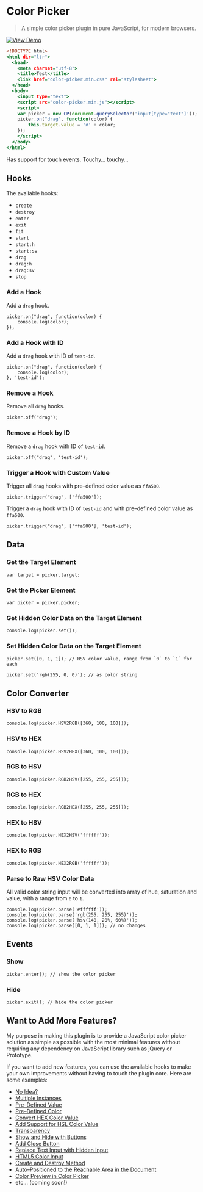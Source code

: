 Color Picker
============

> A simple color picker plugin in pure JavaScript, for modern browsers.

[![View Demo](https://cloud.githubusercontent.com/assets/1669261/16919759/246196ec-4d35-11e6-8d12-153aa969384e.png)](https://rawgit.com/tovic/color-picker/master/color-picker.html "View Demo")

~~~ .html
<!DOCTYPE html>
<html dir="ltr">
  <head>
    <meta charset="utf-8">
    <title>Test</title>
    <link href="color-picker.min.css" rel="stylesheet">
  </head>
  <body>
    <input type="text">
    <script src="color-picker.min.js"></script>
    <script>
    var picker = new CP(document.querySelector('input[type="text"]'));
    picker.on("drag", function(color) {
        this.target.value = '#' + color;
    });
    </script>
  </body>
</html>
~~~

Has support for touch events. Touchy… touchy…

Hooks
-----

The available hooks:

 - `create`
 - `destroy`
 - `enter`
 - `exit`
 - `fit`
 - `start`
 - `start:h`
 - `start:sv`
 - `drag`
 - `drag:h`
 - `drag:sv`
 - `stop`

### Add a Hook

Add a `drag` hook.

~~~ .javascript
picker.on("drag", function(color) {
    console.log(color);
});
~~~

### Add a Hook with ID

Add a `drag` hook with ID of `test-id`.

~~~ .javascript
picker.on("drag", function(color) {
    console.log(color);
}, 'test-id');
~~~

### Remove a Hook

Remove all `drag` hooks.

~~~ .javascript
picker.off("drag");
~~~

### Remove a Hook by ID

Remove a `drag` hook with ID of `test-id`.

~~~ .javascript
picker.off("drag", 'test-id');
~~~

### Trigger a Hook with Custom Value

Trigger all `drag` hooks with pre–defined color value as `ffa500`.

~~~ .javascript
picker.trigger("drag", ['ffa500']);
~~~

Trigger a `drag` hook with ID of `test-id` and with pre–defined color value as `ffa500`.

~~~ .javascript
picker.trigger("drag", ['ffa500'], 'test-id');
~~~

Data
----

### Get the Target Element

~~~ .javascript
var target = picker.target;
~~~

### Get the Picker Element

~~~ .javascript
var picker = picker.picker;
~~~

### Get Hidden Color Data on the Target Element

~~~ .javascript
console.log(picker.set());
~~~

### Set Hidden Color Data on the Target Element

~~~ .javascript
picker.set([0, 1, 1]); // HSV color value, range from `0` to `1` for each
~~~

~~~ .javascript
picker.set('rgb(255, 0, 0)'); // as color string
~~~

Color Converter
---------------

### HSV to RGB

~~~ .javascript
console.log(picker.HSV2RGB([360, 100, 100]));
~~~

### HSV to HEX

~~~ .javascript
console.log(picker.HSV2HEX([360, 100, 100]));
~~~

### RGB to HSV

~~~ .javascript
console.log(picker.RGB2HSV([255, 255, 255]));
~~~

### RGB to HEX

~~~ .javascript
console.log(picker.RGB2HEX([255, 255, 255]));
~~~

### HEX to HSV

~~~ .javascript
console.log(picker.HEX2HSV('ffffff'));
~~~

### HEX to RGB

~~~ .javascript
console.log(picker.HEX2RGB('ffffff'));
~~~

### Parse to Raw HSV Color Data

All valid color string input will be converted into array of hue, saturation and value, with a range from `0` to `1`.

~~~ .javascript
console.log(picker.parse('#ffffff'));
console.log(picker.parse('rgb(255, 255, 255)'));
console.log(picker.parse('hsv(140, 20%, 60%)'));
console.log(picker.parse([0, 1, 1])); // no changes
~~~

Events
------

### Show

~~~ .javascript
picker.enter(); // show the color picker
~~~

### Hide

~~~ .javascript
picker.exit(); // hide the color picker
~~~

Want to Add More Features?
--------------------------

My purpose in making this plugin is to provide a JavaScript color picker solution as simple as possible with the most minimal features without requiring any dependency on JavaScript library such as jQuery or Prototype.

If you want to add new features, you can use the available hooks to make your own improvements without having to touch the plugin core. Here are some examples:

 - [No Idea?](https://rawgit.com/tovic/color-picker/master/color-picker.noob.html)
 - [Multiple Instances](https://rawgit.com/tovic/color-picker/master/color-picker.picker.html)
 - [Pre–Defined Value](https://rawgit.com/tovic/color-picker/master/color-picker.value-set.html)
 - [Pre–Defined Color](https://rawgit.com/tovic/color-picker/master/color-picker.picker-set.html)
 - [Convert HEX Color Value](https://rawgit.com/tovic/color-picker/master/color-picker.value-convert.html)
 - [Add Support for HSL Color Value](https://rawgit.com/tovic/color-picker/master/color-picker.color-hsl.html)
 - [Transparency](https://rawgit.com/tovic/color-picker/master/color-picker.color-rgba.html)
 - [Show and Hide with Buttons](https://rawgit.com/tovic/color-picker/master/color-picker.state.html)
 - [Add Close Button](https://rawgit.com/tovic/color-picker/master/color-picker.close.html)
 - [Replace Text Input with Hidden Input](https://rawgit.com/tovic/color-picker/master/color-picker.replace.html)
 - [HTML5 Color Input](https://rawgit.com/tovic/color-picker/master/color-picker.input-color.html)
 - [Create and Destroy Method](https://rawgit.com/tovic/color-picker/master/color-picker.create-destroy.html)
 - [Auto–Positioned to the Reachable Area in the Document](https://rawgit.com/tovic/color-picker/master/color-picker.fit.html)
 - [Color Preview in Color Picker](https://rawgit.com/tovic/color-picker/master/color-picker.picker-preview.html)
 - etc… (coming soon!)